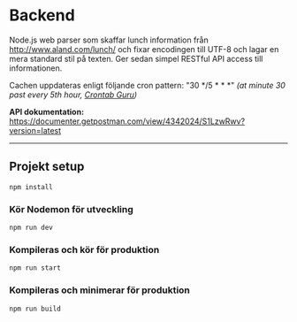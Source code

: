 # Backend

Node.js web parser som skaffar lunch information från http://www.aland.com/lunch/ och fixar encodingen till UTF-8 och lagar en mera standard stil på texten. Ger sedan simpel RESTful API access till informationen.

Cachen uppdateras enligt följande cron pattern: "30 */5 * * *" *(at minute 30 past every 5th hour, [Crontab Guru](https://crontab.guru/#30_*/5_*_*_*))*

**API dokumentation:** https://documenter.getpostman.com/view/4342024/S1LzwRwv?version=latest

---

## Projekt setup
```
npm install
```

### Kör Nodemon för utveckling
```
npm run dev
```

### Kompileras och kör för produktion
```
npm run start
```

### Kompileras och minimerar för produktion
```
npm run build
```